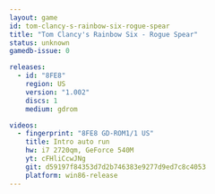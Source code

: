 ```yaml
---
layout: game
id: tom-clancy-s-rainbow-six-rogue-spear
title: "Tom Clancy's Rainbow Six - Rogue Spear"
status: unknown
gamedb-issue: 0

releases:
  - id: "8FE8"
    region: US
    version: "1.002"
    discs: 1
    medium: gdrom

videos:
  - fingerprint: "8FE8 GD-ROM1/1 US"
    title: Intro auto run
    hw: i7 2720qm, GeForce 540M
    yt: cFHliCcwJNg
    git: d59197f84353d7d2b746383e9277d9ed7c8c4053
    platform: win86-release
---
```

